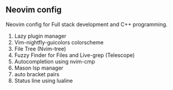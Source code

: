 ## Neovim config 
Neovim config for Full stack development and C++ programming. 
1. Lazy plugin manager
2. Vim-nightfly-guicolors colorscheme
3. File Tree (Nvim-tree)
4. Fuzzy Finder for Files and Live-grep (Telescope) 
5. Autocompletion using nvim-cmp
6. Mason lsp manager
7. auto bracket pairs
8. Status line using lualine
